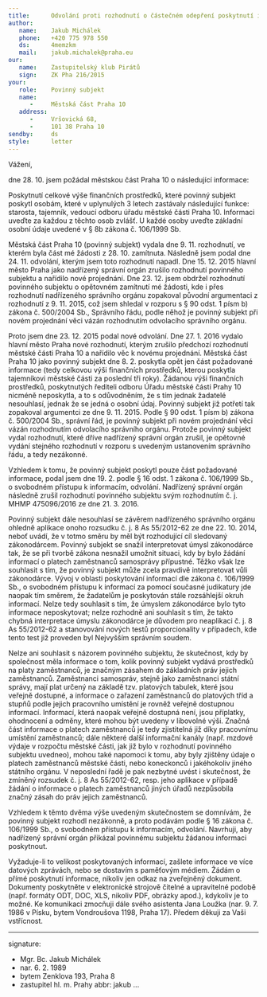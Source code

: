 ```yaml
---
title:      Odvolání proti rozhodnutí o částečném odepření poskytnutí informace.
author:
   name:    Jakub Michálek
   phone:   +420 775 978 550
   ds:      4memzkm
   mail:    jakub.michalek@praha.eu
our:
   name:    Zastupitelský klub Pirátů
   sign:    ZK Pha 216/2015
your:
   role:    Povinný subjekt
   name:    
      -     Městská část Praha 10
   address:
      -     Vršovická 68,
      -     101 38 Praha 10
sendby:     ds
style:      letter
---
```


Vážení, 

dne 28. 10. jsem požádal městskou část Praha 10 o následující informace: 

Poskytnutí celkové výše finančních prostředků, které povinný subjekt poskytl osobám, které v uplynulých 3 letech zastávaly následující funkce: starosta, tajemník, vedoucí odboru úřadu městské části Praha 10. Informaci uveďte za každou z těchto osob zvlášť. U každé osoby uveďte základní osobní údaje uvedené v § 8b zákona č. 106/1999 Sb. 

Městská část Praha 10 (povinný subjekt) vydala dne 9. 11. rozhodnutí, ve kterém byla část mé žádosti z 28. 10. zamítnuta. Následně jsem podal dne 24. 11. odvolání, kterým jsem toto rozhodnutí napadl. Dne 15. 12. 2015 hlavní město Praha jako nadřízený správní orgán zrušilo rozhodnutí povinného subjektu a nařídilo nové projednání. Dne 23. 12. jsem obdržel rozhodnutí povinného subjektu o opětovném zamítnutí mé žádosti, kde i přes rozhodnutí nadřízeného správního orgánu zopakoval původní argumentaci z rozhodnutí z 9. 11. 2015, což jsem shledal v rozporu s § 90 odst. 1 písm b) zákona č. 500/2004 Sb., Správního řádu, podle něhož je povinný subjekt při novém projednání věci vázán rozhodnutím odvolacího správního orgánu.

Proto jsem dne 23. 12. 2015 podal nové odvolání. Dne 27. 1. 2016 vydalo hlavní město Praha nové rozhodnutí, kterým zrušilo předchozí rozhodnutí městské části Praha 10 a nařídilo věc k novému projednání. Městská část Praha 10 jako povinný subjekt dne 8. 2. poskytla opět jen část požadované informace (tedy celkovou výši finančních prostředků, kterou poskytla tajemníkovi městské části za poslední tři roky). Žádanou výši finančních prostředků, poskytnutých řediteli odboru Úřadu městské části Prahy 10 nicméně neposkytla, a to s odůvodněním, že s tím jednak žadatelé nesouhlasí, jednak že se jedná o osobní údaj. Povinný subjekt již potřetí tak zopakoval argumentci ze dne 9. 11. 2015. Podle § 90 odst. 1 písm b) zákona č. 500/2004 Sb., správní řád, je povinný subjekt při novém projednání věci vázán rozhodnutím odvolacího správního orgánu. Protože povinný subjekt vydal rozhodnutí, které dříve nadřízený správní orgán zrušil, je opětovné vydání stejného rozhodnutí v rozporu s uvedeným ustanovením správního řádu, a tedy nezákonné. 

Vzhledem k tomu, že povinný subjekt poskytl pouze část požadované informace, podal jsem dne 19. 2. podle § 16 odst. 1 zákona č. 106/1999 Sb., o svobodném přístupu k informacím, odvolání. Nadřízený správní orgán následně zrušil rozhodnutí povinného subjektu svým rozhodnutím č. j. MHMP 475096/2016 ze dne 21. 3. 2016. 

Povinný subjekt dále nesouhlasí se závěrem nadřízeného správního orgánu ohledně aplikace onoho rozsudku č. j. 8 As 55/2012-62 ze dne 22. 10. 2014, neboť uvádí, že v totmo směru by měl být rozhodující cíl sledovaný zákonodárcem. Povinný subjekt se snažil interpretovat úmysl zákonodárce tak, že se při tvorbě zákona nesnažil umožnit situaci, kdy by bylo žádání informací o platech zaměstnanců samosprávy přípustné. Těžko však lze souhlasit s tím, že povinný subjekt může zcela pravdivě interpretovat vůli zákonodárce. Vývoj v oblasti poskytování informací dle zákona č. 106/1999 Sb., o svobodném přístupu k informací za pomocí současné judikatury jde naopak tím směrem, že žadatelům je poskytován stále rozsáhlejší okruh informací. Nelze tedy souhlasit s tím, že úmyslem zákonodárce bylo tyto informace neposkytovat; nelze rozhodně ani souhlasit s tím, že takto chybná interpretace úmyslu zákonodárce je důvodem pro neaplikaci č. j. 8 As 55/2012-62 a stanovování nových testů proporcionality v případech, kde tento test již proveden byl Nejvyšším správním soudem.

Nelze ani souhlasit s názorem povinného subjektu, že skutečnost, kdy by společnost měla informace o tom, kolik povinný subjekt vydává prostředků na platy zaměstnanců, je značným zásahem do základních práv jejich zaměstnanců. Zaměstnanci samospráv, stejně jako zaměstnanci státní správy, mají plat určený na základě tzv. platových tabulek, které jsou veřejně dostupné, a informace o zařazení zaměstnanců do platových tříd a stupňů podle jejich pracovního umístění je rovněž veřejně dostupnou informací. Informací, která naopak veřejně dostupná není, jsou příplatky, ohodnocení a odměny, které mohou být uvedeny v libovolné výši. Značná část informace o platech zaměstnanců je tedy zjistitelná již díky pracovnímu umístění zaměstnanců; dále některé další informační kanály (např. mzdové výdaje v rozpočtu městské části, jak již bylo v rozhodnutí povinného subjektu uvedneo), mohou také napomoci k tomu, aby byly zjištěny údaje o platech zaměstnanců městské části, nebo koneckonců i jakéhokoliv jiného státního orgánu. V neposlední řadě je pak nezbytné uvést i skutečnost, že zmíněný rozsudek č. j. 8 As 55/2012-62, resp. jeho aplikace v případě žádání o informace o platech zaměstnanců jiných úřadů nezpůsobila značný zásah do práv jejich zaměstnanců.

Vzhledem k těmto dvěma výše uvedeným skutečnostem se domnívám, že povinný subjekt rozhodl nezákonně, a proto podávám podle § 16 zákona č. 106/1999 Sb., o svobodném přístupu k informacím, odvolání. Navrhuji, aby nadřízený správní orgán přikázal povinnému subjektu žádanou informaci poskytnout. 

Vyžaduje-li to velikost poskytovaných informací, zašlete informace ve více datových zprávách, nebo se dostavím s paměťovým médiem. Žádám o přímé poskytnutí informace, nikoliv jen odkaz na zveřejněný dokument. Dokumenty poskytněte v elektronické strojově čitelné a upravitelné podobě (např. formáty ODT, DOC, XLS, nikoliv PDF, obrázky apod.), kdykoliv je to možné. Ke komunikaci zmocňuji dále svého asistenta Jana Loužka (nar. 9. 7. 1986 v Písku, bytem Vondroušova 1198, Praha 17). Předem děkuji za Vaši vstřícnost. 

---
signature:
  - Mgr. Bc. Jakub Michálek
  - nar. 6. 2. 1989
  - bytem Zenklova 193, Praha 8
  - zastupitel hl. m. Prahy
abbr:       jakub
...
